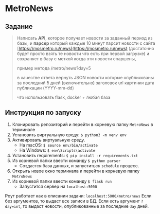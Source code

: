 # MetroNews

## Задание
> Написать **API**, которое получает новости за заданный период из базы,
и **парсер** который каждые 10 минут парсит новости
с сайта [https://mosmetro.ru/news](https://mosmetro.ru/news)
(достаточно будет просто взять те новости что есть при первой загрузке)
и сохраняет в базу с меткой когда эти новости спаршены,
>
> пример метода
> /metro/news?day=5
>
> в качестве ответа вернуть JSON новости которые опубликованы за последний 5 дней (включительно)
> заголовок
> url картинки
> дата публикации (YYYY-mm-dd)
>
> что использовать
> flask, docker + любая база

## Инструкция по запуску
1. Клонировать репозиторий и перейти в корневую папку `MetroNews` в терминале
2. Установить виртуальную среду: `$ python3 -m venv env`
3. Активировать виртуальную среду.
    - На macOS: `$ source env/bin/activate`
    - На Windows: `$ env\Scripts\activate`
4. Установить requirements: `$ pip install -r requirements.txt`
5. Из корневой папки ввести команду `$ python parser`
    - Создастся база данных, и запуститься `schedule` процесс.
6. Открыть новое окно терминала и перейти в корневую папку `MetroNews`
7. Из корневой папки ввести команду `$ flask run`
    - Запустится сервер на `localhost:5000`

Роут работает как в описании задачи: `localhost:5000/metro/news`
Если без аргументов, то выдаст все записи в БД. 
Если есть аргумент `?day=int`, то выдаст новости, опубликованные за последние `day` дней.